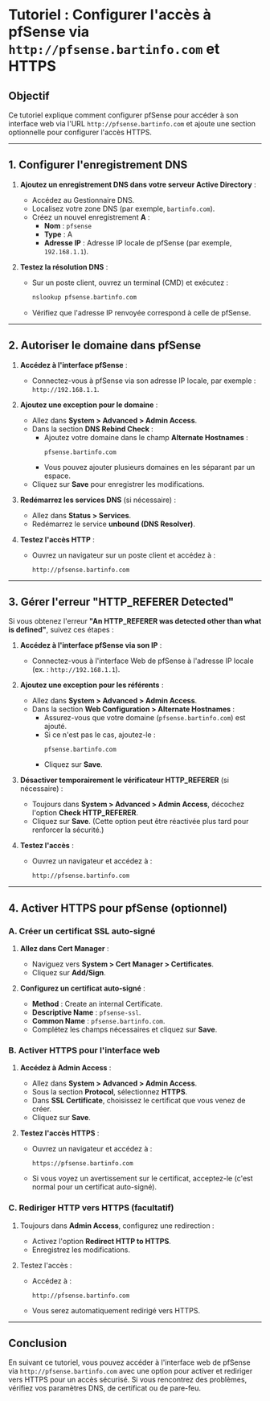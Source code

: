 # Tutoriel : Configurer l'accès à pfSense via `http://pfsense.bartinfo.com` et HTTPS

## Objectif
Ce tutoriel explique comment configurer pfSense pour accéder à son interface web via l'URL `http://pfsense.bartinfo.com` et ajoute une section optionnelle pour configurer l'accès HTTPS.

---

## 1. Configurer l'enregistrement DNS

1. **Ajoutez un enregistrement DNS dans votre serveur Active Directory** :
   - Accédez au Gestionnaire DNS.
   - Localisez votre zone DNS (par exemple, `bartinfo.com`).
   - Créez un nouvel enregistrement **A** :
     - **Nom** : `pfsense`
     - **Type** : A
     - **Adresse IP** : Adresse IP locale de pfSense (par exemple, `192.168.1.1`).

2. **Testez la résolution DNS** :
   - Sur un poste client, ouvrez un terminal (CMD) et exécutez :
     ```cmd
     nslookup pfsense.bartinfo.com
     ```
   - Vérifiez que l'adresse IP renvoyée correspond à celle de pfSense.

---

## 2. Autoriser le domaine dans pfSense

1. **Accédez à l'interface pfSense** :
   - Connectez-vous à pfSense via son adresse IP locale, par exemple : `http://192.168.1.1`.

2. **Ajoutez une exception pour le domaine** :
   - Allez dans **System > Advanced > Admin Access**.
   - Dans la section **DNS Rebind Check** :
     - Ajoutez votre domaine dans le champ **Alternate Hostnames** :
       ```
       pfsense.bartinfo.com
       ```
     - Vous pouvez ajouter plusieurs domaines en les séparant par un espace.
   - Cliquez sur **Save** pour enregistrer les modifications.

3. **Redémarrez les services DNS** (si nécessaire) :
   - Allez dans **Status > Services**.
   - Redémarrez le service **unbound (DNS Resolver)**.

4. **Testez l'accès HTTP** :
   - Ouvrez un navigateur sur un poste client et accédez à :
     ```
     http://pfsense.bartinfo.com
     ```

---

## 3. Gérer l'erreur "HTTP_REFERER Detected"

Si vous obtenez l'erreur **"An HTTP_REFERER was detected other than what is defined"**, suivez ces étapes :

1. **Accédez à l'interface pfSense via son IP** :
   - Connectez-vous à l'interface Web de pfSense à l'adresse IP locale (ex. : `http://192.168.1.1`).

2. **Ajoutez une exception pour les référents** :
   - Allez dans **System > Advanced > Admin Access**.
   - Dans la section **Web Configuration > Alternate Hostnames** :
     - Assurez-vous que votre domaine (`pfsense.bartinfo.com`) est ajouté.
     - Si ce n'est pas le cas, ajoutez-le :
       ```
       pfsense.bartinfo.com
       ```
     - Cliquez sur **Save**.

3. **Désactiver temporairement le vérificateur HTTP_REFERER** (si nécessaire) :
   - Toujours dans **System > Advanced > Admin Access**, décochez l'option **Check HTTP_REFERER**.
   - Cliquez sur **Save**. (Cette option peut être réactivée plus tard pour renforcer la sécurité.)

4. **Testez l'accès** :
   - Ouvrez un navigateur et accédez à :
     ```
     http://pfsense.bartinfo.com
     ```

---

## 4. Activer HTTPS pour pfSense (optionnel)

### **A. Créer un certificat SSL auto-signé**
1. **Allez dans Cert Manager** :
   - Naviguez vers **System > Cert Manager > Certificates**.
   - Cliquez sur **Add/Sign**.

2. **Configurez un certificat auto-signé** :
   - **Method** : Create an internal Certificate.
   - **Descriptive Name** : `pfsense-ssl`.
   - **Common Name** : `pfsense.bartinfo.com`.
   - Complétez les champs nécessaires et cliquez sur **Save**.

### **B. Activer HTTPS pour l'interface web**
1. **Accédez à Admin Access** :
   - Allez dans **System > Advanced > Admin Access**.
   - Sous la section **Protocol**, sélectionnez **HTTPS**.
   - Dans **SSL Certificate**, choisissez le certificat que vous venez de créer.
   - Cliquez sur **Save**.

2. **Testez l'accès HTTPS** :
   - Ouvrez un navigateur et accédez à :
     ```
     https://pfsense.bartinfo.com
     ```
   - Si vous voyez un avertissement sur le certificat, acceptez-le (c'est normal pour un certificat auto-signé).

### **C. Rediriger HTTP vers HTTPS (facultatif)**
1. Toujours dans **Admin Access**, configurez une redirection :
   - Activez l'option **Redirect HTTP to HTTPS**.
   - Enregistrez les modifications.

2. Testez l'accès :
   - Accédez à :
     ```
     http://pfsense.bartinfo.com
     ```
   - Vous serez automatiquement redirigé vers HTTPS.

---

## Conclusion
En suivant ce tutoriel, vous pouvez accéder à l'interface web de pfSense via `http://pfsense.bartinfo.com` avec une option pour activer et rediriger vers HTTPS pour un accès sécurisé. Si vous rencontrez des problèmes, vérifiez vos paramètres DNS, de certificat ou de pare-feu.

